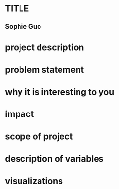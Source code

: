 # TITLE

## Sophie Guo

# project description
# problem statement
# why it is interesting to you
# impact
# scope of project
# description of variables
# visualizations
